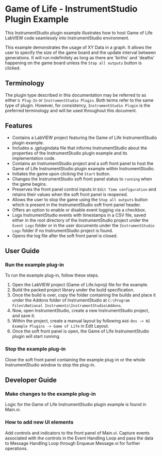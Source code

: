 # Game of Life - InstrumentStudio Plugin Example

This InstrumentStudio plugin example illustrates how to host Game of Life LabVIEW code seamlessly into InstrumentStudio environment.

This example demonstrates the usage of XY Data in a graph. It allows the user to specify the size of the game board and the update interval between generations. It will run indefinitely as long as there are 'births' and 'deaths' happening on the game board unless the `Stop all outputs` button is clicked.

## Terminology

The plugin type described in this documentation may be referred to as either `G Plug-In` or `InstrumentStudio Plugin`. Both terms refer to the same type of plugin. However, for consistency, `InstrumentStudio Plugin` is the preferred terminology and will be used throughout this document.

## Features

- Contains a LabVIEW project featuring the Game of Life InstrumentStudio plugin example.
- Includes a .gplugindata file that informs InstrumentStudio about the properties of the InstrumentStudio plugin example and its implementation code.
- Contains an InstrumentStudio project and a soft front panel to host the Game of Life InstrumentStudio plugin example within InstrumentStudio.
- Initiates the game upon clicking the `Start` button.
- Changes the InstrumentStudio soft front panel status to `running` when the game begins.
- Preserves the front panel control inputs in `Edit Time configuration` and retains their values when the soft front panel is reopened.
- Allows the user to stop the game using the `Stop all outputs` button which is present in the InstrumentStudio soft front panel header.
- Offers an option to enable or disable event logging via a checkbox.
- Logs InstrumentStudio events with timestamps in a CSV file, saved either in the root directory of the InstrumentStudio project under the `Event Logs` folder or in the user documents under the `InstrumentStudio Logs` folder if no InstrumentStudio project is found.
- Opens the log file after the soft front panel is closed.

## User Guide

### Run the example plug-in

To run the example plug-in, follow these steps.

1. Open the LabVIEW project (Game of Life.lvproj) file for the example.
2. Build the packed project library under the build specification.
3. Once the build is over, copy the folder containing the builds and place it under the Addons folder of InstrumentStudio at `C:\Program Files\National Instruments\InstrumentStudio\Addons`.
4. Now, open InstrumentStudio, create a new InstrumentStudio project, and save it.
5. Within the project, create a manual layout by following `Add-Ons -> NI Example Plugins -> Game of Life` in Edit Layout.
6. Once the soft front panel is open, the Game of Life InstrumentStudio plugin will start running.

### Stop the example plug-in

Close the soft front panel containing the example plug-in or the whole InstrumentStudio window to stop the plug-in.

## Developer Guide

### Make changes to the example plug-in

Logic for the Game of Life InstrumentStudio plugin example is found in Main.vi.

### How to add new UI elements

Add controls and indicators to the front panel of Main.vi. Capture events associated with the controls in the Event Handling Loop and pass the data to Message Handling Loop through Enqueue Message.vi for further operations.
